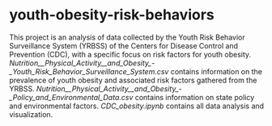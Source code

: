 # youth-obesity-risk-behaviors
This project is an analysis of data collected by the Youth Risk Behavior Surveillance System (YRBSS) of the Centers for Disease Control and Prevention (CDC), with a specific focus on risk factors for youth obesity.
*Nutrition__Physical_Activity__and_Obesity_-_Youth_Risk_Behavior_Surveillance_System.csv* contains information on the prevalence of youth obesity and associated risk factors gathered from the YRBSS.
*Nutrition__Physical_Activity__and_Obesity_-_Policy_and_Environmental_Data.csv* contains information on state policy and environmental factors.
*CDC_obesity.ipynb* contains all data analysis and visualization.
